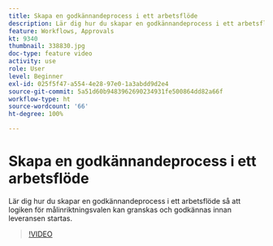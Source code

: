 ```yaml
---
title: Skapa en godkännandeprocess i ett arbetsflöde
description: Lär dig hur du skapar en godkännandeprocess i ett arbetsflöde så att logiken för målinriktningsvalen kan granskas och godkännas innan leveransen startas.
feature: Workflows, Approvals
kt: 9340
thumbnail: 338830.jpg
doc-type: feature video
activity: use
role: User
level: Beginner
exl-id: 025f5f47-a554-4e28-97e0-1a3abdd9d2e4
source-git-commit: 5a51d60b9483962690234931fe500864dd82a66f
workflow-type: ht
source-wordcount: '66'
ht-degree: 100%

---
```


# Skapa en godkännandeprocess i ett arbetsflöde

Lär dig hur du skapar en godkännandeprocess i ett arbetsflöde så att logiken för målinriktningsvalen kan granskas och godkännas innan leveransen startas.

>[!VIDEO](https://video.tv.adobe.com/v/338830?quality=12)
